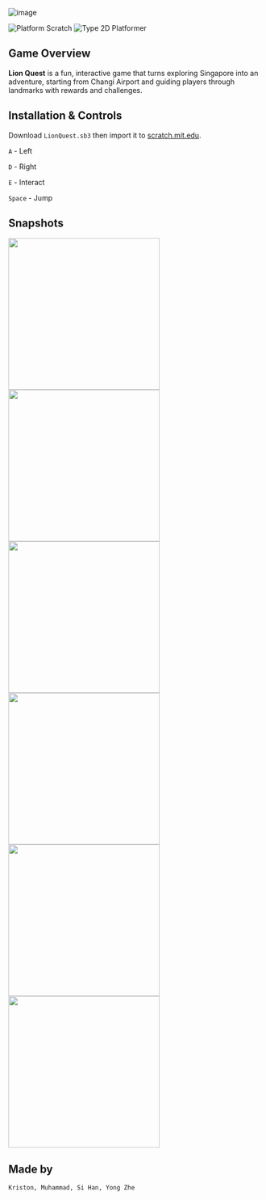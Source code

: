 ![image](https://github.com/Kr1s7on/Lion-Quest-IT204F-Group-Project/assets/148928086/ce6012af-5767-4eb1-9ab5-f69c4ed53141)

![Platform Scratch](https://img.shields.io/badge/Scratch-orange) ![Type 2D Platformer](https://img.shields.io/badge/Type-2D%20Platformer-blue)

## Game Overview

**Lion Quest** is a fun, interactive game that turns exploring Singapore into an adventure, starting from Changi Airport and guiding players through landmarks with rewards and challenges.

## Installation & Controls

Download `LionQuest.sb3` then import it to [scratch.mit.edu](https://scratch.mit.edu/).

`A` - Left 

`D` - Right 

`E` - Interact 

`Space` - Jump

## Snapshots

<img src="https://github.com/Kr1s7on/Lion-Quest-IT204F-Group-Project/assets/148928086/576b9c50-0245-441f-9314-5e60562bbab4" width="300">
<img src="https://github.com/Kr1s7on/Lion-Quest-IT204F-Group-Project/assets/148928086/6231a824-c06c-4136-8b11-c6d5c6460e0f" width="300">
<img src="https://github.com/Kr1s7on/Lion-Quest-IT204F-Group-Project/assets/148928086/7cdb0804-2efa-4d23-8b6f-bf5ac7b1084e" width="300">
<img src="https://github.com/Kr1s7on/Lion-Quest-IT204F-Group-Project/assets/148928086/823a562a-57d3-4c26-8cc3-1d6f398226ce" width="300">
<img src="https://github.com/Kr1s7on/Lion-Quest-IT204F-Group-Project/assets/148928086/5673f0a9-cc52-44ae-8800-6284957811ce" width="300">
<img src="https://github.com/Kr1s7on/Lion-Quest-IT204F-Group-Project/assets/148928086/1e41acee-c028-43c6-881d-205e82dbc7ff" width="300">

## Made by
`Kriston, Muhammad, Si Han, Yong Zhe`
